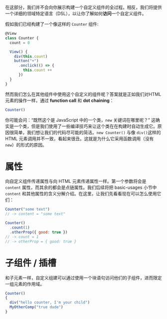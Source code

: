 在这部分，我们并不会向你展示构建一个自定义组件的全过程。相反，我们将提供一个详细的领域特定语言（DSL），以让你了解如何**访问**一个自定义组件。

假如我们已经构建了一个像这样的 `Counter` 组件:

```js
@View
class Counter {
  count = 0

  View() {
    div(this.count)
    button("+")
      .onclick(() => {
        this.count ++
      })
  }
}
```

然而我们怎么在其他组件中使用这个自定义的组件呢？答案就是正如我们对HTML元素的操作一样，通过 **function call** 和 **dot chaining**：

```js
Counter()
```

你可能会问：“既然这个是 JavaScript 中的一个类，`new` 关键词在哪里呢？” 这确实是一个类，但是我们使用了一些编译技巧来让这个类在在构建时自动生成它。原因很简单，我们想让我们的代码尽可能的简洁。`new Counter()` 与像 `div()`这样的 HTML 元素调用并不一致，看起来很丑。这就是为什么它采用函数调用（没有`new`）的形式的原因。

# 属性

向自定义组件传递属性与向 HTML 元素传递属性一样。第一个参数将会是 `content` 属性，而其余的都会是点链属性。我们后续将把 basic-usages 小节中 `content` 和其他属性的含义分解介绍。在这里，让我们先看看现在可以怎么使用它们：

```js
Counter("some text")
// -> content = "some text"
```

```js
Counter()
  .count(1)
  .otherProp({ good: true })
// -> count = 1
// -> otherProp = { good: true }
```

# 子组件 / 插槽

和子元素一样，自定义组建可以通过使用一个块语句访问他们的子组件，进而限定一组元素的作用域。<!--（存疑🤨）-->

```js
Counter()
{
  div("hello counter, I'm your child")
  MyOtherComp("true dude")
}
```
